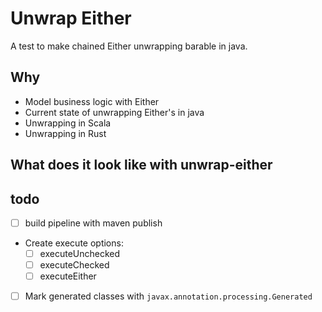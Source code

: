 # Unwrap Either
A test to make chained Either unwrapping barable in java.

## Why
- Model business logic with Either
- Current state of unwrapping Either's in java
- Unwrapping in Scala
- Unwrapping in Rust

## What does it look like with unwrap-either

## todo
- [ ] build pipeline with maven publish
- Create execute options:
    - [ ] executeUnchecked
    - [ ] executeChecked
    - [ ] executeEither
- [ ] Mark generated classes with `javax.annotation.processing.Generated`
